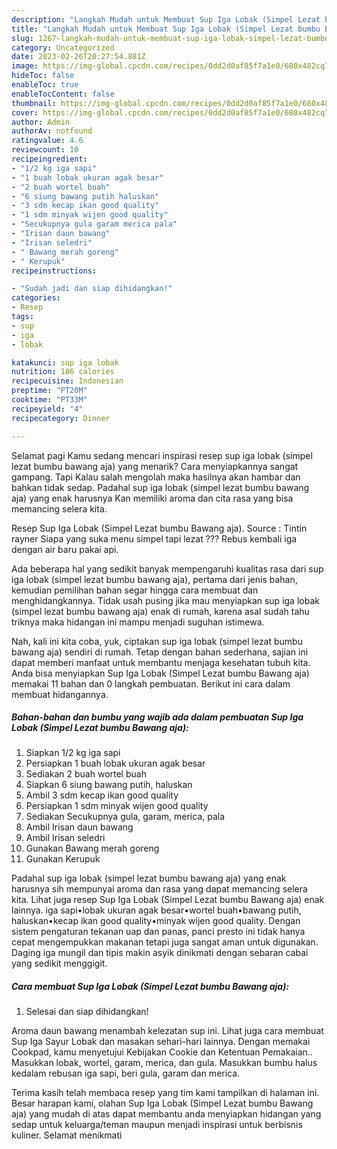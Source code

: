 ```yaml
---
description: "Langkah Mudah untuk Membuat Sup Iga Lobak (Simpel Lezat bumbu Bawang aja)Menu Sahur"
title: "Langkah Mudah untuk Membuat Sup Iga Lobak (Simpel Lezat bumbu Bawang aja)Menu Sahur"
slug: 1267-langkah-mudah-untuk-membuat-sup-iga-lobak-simpel-lezat-bumbu-bawang-ajamenu-sahur
category: Uncategorized
date: 2023-02-26T20:27:54.881Z
image: https://img-global.cpcdn.com/recipes/0dd2d0af85f7a1e0/680x482cq70/sup-iga-lobak-simpel-lezat-bumbu-bawang-aja-foto-resep-utama.jpg
hideToc: false
enableToc: true
enableTocContent: false
thumbnail: https://img-global.cpcdn.com/recipes/0dd2d0af85f7a1e0/680x482cq70/sup-iga-lobak-simpel-lezat-bumbu-bawang-aja-foto-resep-utama.jpg
cover: https://img-global.cpcdn.com/recipes/0dd2d0af85f7a1e0/680x482cq70/sup-iga-lobak-simpel-lezat-bumbu-bawang-aja-foto-resep-utama.jpg
author: Admin
authorAv: notfound
ratingvalue: 4.6
reviewcount: 10
recipeingredient:
- "1/2 kg iga sapi"
- "1 buah lobak ukuran agak besar"
- "2 buah wortel buah"
- "6 siung bawang putih haluskan"
- "3 sdm kecap ikan good quality"
- "1 sdm minyak wijen good quality"
- "Secukupnya gula garam merica pala"
- "Irisan daun bawang"
- "Irisan seledri"
- " Bawang merah goreng"
- " Kerupuk"
recipeinstructions:

- "Sudah jadi dan siap dihidangkan!"
categories:
- Resep
tags:
- sup
- iga
- lobak

katakunci: sup iga lobak 
nutrition: 186 calories
recipecuisine: Indonesian
preptime: "PT20M"
cooktime: "PT33M"
recipeyield: "4"
recipecategory: Dinner

---
```



Selamat pagi Kamu sedang mencari inspirasi resep sup iga lobak (simpel lezat bumbu bawang aja) yang menarik? Cara menyiapkannya sangat gampang. Tapi Kalau salah mengolah maka hasilnya akan hambar dan bahkan tidak sedap. Padahal sup iga lobak (simpel lezat bumbu bawang aja) yang enak harusnya Kan memiliki aroma dan cita rasa yang bisa memancing selera kita.


Resep Sup Iga Lobak (Simpel Lezat bumbu Bawang aja). Source : Tintin rayner Siapa yang suka menu simpel tapi lezat ??? Rebus kembali iga dengan air baru pakai api.

Ada beberapa hal yang sedikit banyak mempengaruhi kualitas rasa dari sup iga lobak (simpel lezat bumbu bawang aja), pertama dari jenis bahan, kemudian pemilihan bahan segar hingga cara membuat dan menghidangkannya. Tidak usah pusing jika mau menyiapkan sup iga lobak (simpel lezat bumbu bawang aja) enak di rumah, karena asal sudah tahu triknya maka hidangan ini mampu menjadi suguhan istimewa.


Nah, kali ini kita coba, yuk, ciptakan sup iga lobak (simpel lezat bumbu bawang aja) sendiri di rumah. Tetap dengan bahan sederhana, sajian ini dapat memberi manfaat untuk membantu menjaga kesehatan tubuh kita. Anda bisa menyiapkan Sup Iga Lobak (Simpel Lezat bumbu Bawang aja) memakai 11 bahan dan 0 langkah pembuatan. Berikut ini cara dalam membuat hidangannya.

<!--inarticleads1-->

##### Bahan-bahan dan bumbu yang wajib ada dalam pembuatan Sup Iga Lobak (Simpel Lezat bumbu Bawang aja):

1. Siapkan 1/2 kg iga sapi
1. Persiapkan 1 buah lobak ukuran agak besar
1. Sediakan 2 buah wortel buah
1. Siapkan 6 siung bawang putih, haluskan
1. Ambil 3 sdm kecap ikan good quality
1. Persiapkan 1 sdm minyak wijen good quality
1. Sediakan Secukupnya gula, garam, merica, pala
1. Ambil Irisan daun bawang
1. Ambil Irisan seledri
1. Gunakan  Bawang merah goreng
1. Gunakan  Kerupuk


Padahal sup iga lobak (simpel lezat bumbu bawang aja) yang enak harusnya sih mempunyai aroma dan rasa yang dapat memancing selera kita. Lihat juga resep Sup Iga Lobak (Simpel Lezat bumbu Bawang aja) enak lainnya. iga sapi•lobak ukuran agak besar•wortel buah•bawang putih, haluskan•kecap ikan good quality•minyak wijen good quality. Dengan sistem pengaturan tekanan uap dan panas, panci presto ini tidak hanya cepat mengempukkan makanan tetapi juga sangat aman untuk digunakan. Daging iga mungil dan tipis makin asyik dinikmati dengan sebaran cabai yang sedikit menggigit. 

<!--inarticleads2-->

##### Cara membuat Sup Iga Lobak (Simpel Lezat bumbu Bawang aja):


1. Selesai dan siap dihidangkan!

Aroma daun bawang menambah kelezatan sup ini. Lihat juga cara membuat Sup Iga Sayur Lobak dan masakan sehari-hari lainnya. Dengan memakai Cookpad, kamu menyetujui Kebijakan Cookie dan Ketentuan Pemakaian.. Masukkan lobak, wortel, garam, merica, dan gula. Masukkan bumbu halus kedalam rebusan iga sapi, beri gula, garam dan merica. 

Terima kasih telah membaca resep yang tim kami tampilkan di halaman ini. Besar harapan kami, olahan Sup Iga Lobak (Simpel Lezat bumbu Bawang aja) yang mudah di atas dapat membantu anda menyiapkan hidangan yang sedap untuk keluarga/teman maupun menjadi inspirasi untuk berbisnis kuliner. Selamat menikmati

